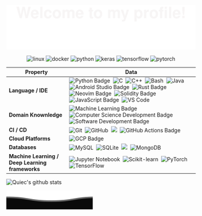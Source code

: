 ![](assets/Bottom_up.svg)

<!-- images -->

<p align="center">
  <img src="https://www.vectorlogo.zone/logos/linux/linux-icon.svg" alt="linux" width="40" height="40"/>
  <img src="https://www.vectorlogo.zone/logos/docker/docker-icon.svg" alt="docker" width="40" height="40"/> 
  <img src="https://www.vectorlogo.zone/logos/python/python-icon.svg" alt="python" width="40" height="40"/>
  <img src="https://github.com/valohai/ml-logos/blob/master/keras.svg" alt="keras" width="40" height="40"/> 
  <img src="https://www.vectorlogo.zone/logos/tensorflow/tensorflow-icon.svg" alt="tensorflow" width="40" height="40"/> 
  <img src="https://www.vectorlogo.zone/logos/pytorch/pytorch-icon.svg" alt="pytorch" width="40" height="40"/> 
</p>

<!--   my-skils -->

| Property                                        | Data                                                                                                                                                                                                                                                                                                                                                                                                                                                                                                                                                                                                                                                                                                                                                                                                                                                                                                                                                                                                                                                                                                                                                                                                                                                                                                                                                                                                                                                                                                                                                                                                                                                                                                                                                                                                                                                                                                                                                                  |
|-------------------------------------------------|-----------------------------------------------------------------------------------------------------------------------------------------------------------------------------------------------------------------------------------------------------------------------------------------------------------------------------------------------------------------------------------------------------------------------------------------------------------------------------------------------------------------------------------------------------------------------------------------------------------------------------------------------------------------------------------------------------------------------------------------------------------------------------------------------------------------------------------------------------------------------------------------------------------------------------------------------------------------------------------------------------------------------------------------------------------------------------------------------------------------------------------------------------------------------------------------------------------------------------------------------------------------------------------------------------------------------------------------------------------------------------------------------------------------------------------------------------------------------------------------------------------------------------------------------------------------------------------------------------------------------------------------------------------------------------------------------------------------------------------------------------------------------------------------------------------------------------------------------------------------------------------------------------------------------------------------------------------------------|
| **Language / IDE**                              | ![Python Badge](https://img.shields.io/badge/-Python-3776AB?style=flat&logo=Python&logoColor=white)&nbsp; ![C](https://img.shields.io/badge/-C-66CC66?style=flat&logo=C&logoColor=A8B9CC)&nbsp; ![C++](https://img.shields.io/badge/-C++-66CC66?style=flat&logo=C%2B%2B&logoColor=00599C)&nbsp; ![Bash](https://img.shields.io/badge/-Bash-444444?style=flat&logo=GnuBash)&nbsp; ![Java](https://img.shields.io/badge/-Java-007396?style=flat&logo=java&logoColor=white)&nbsp; ![Android Studio Badge](https://img.shields.io/badge/-Android%20Studio-00b8a9?style=flat&logo=android-studio&logoColor=blue)&nbsp; ![Rust Badge](https://img.shields.io/badge/-Rust-000000?style=flat&logo=rust&logoColor=white)&nbsp;![Neovim Badge](https://img.shields.io/badge/-Neovim-008080?style=flat&logo=neovim&logoColor=white)&nbsp; ![Solidity Badge](https://img.shields.io/badge/-Solidity-363636?style=flat&logo=solidity&logoColor=white)&nbsp; ![JavaScript Badge](https://img.shields.io/badge/-JavaScript-F7DF1E?style=flat&logo=javascript&logoColor=black)&nbsp; ![VS Code](https://img.shields.io/badge/-VS%20Code-007ACC?style=flat&logo=visual-studio-code&logoColor=white)&nbsp;                                                                                                 |
| **Domain Knownledge**                           | ![Machine Learning Badge](https://img.shields.io/badge/-Machine%20Learning-FF6600?style=flat&logoColor=white) ![Computer Science Development Badge](https://img.shields.io/badge/-Computer%20Science-FAB040?style=flat&logoColor=white)  ![Software Development Badge](https://img.shields.io/badge/-Software%20Development-00b8a9?style=flat&logoColor=white)                                                                                                                                                    |
| **CI / CD**                                     |  ![Git](https://img.shields.io/badge/-Git-004400?style=flat&logo=git)&nbsp; ![GitHub](https://img.shields.io/badge/-GitHub-444444?style=flat&logo=github)&nbsp; [![](https://img.shields.io/badge/-Docker-2496ED?style=flat&logo=docker&logoColor=white)](https://www.docker.com)&nbsp; ![GitHub Actions Badge](https://img.shields.io/badge/-GitHub_Actions-2088FF?style=flat&logo=github-actions&logoColor=white)&nbsp; |
| **Cloud Platforms** | ![GCP Badge](https://img.shields.io/badge/-Google%20Cloud%20Platform-4285F4?style=flat&logo=google-cloud&logoColor=white)&nbsp; |
| **Databases**                                   | ![MySQL](https://img.shields.io/badge/-MySQL-444444?style=flat&logo=MySQL)&nbsp; ![SQLite](https://img.shields.io/badge/-SQLite-444444?style=flat&logo=SQLite)&nbsp; [![](https://img.shields.io/badge/-PostgreSQL-336791?style=flat-square&logo=postgresql&logoColor=white)](https://www.postgresql.org)&nbsp; ![MongoDB](https://img.shields.io/badge/-MongoDB-4DB33D?style=flat&logo=mongodb&logoColor=white) |                         
| **Machine Learning / Deep Learning frameworks** | ![Jupyter Notebook](http://img.shields.io/badge/-Jupyter%20Notebook-eee?style=flat&logo=jupyter&logoColor=F37626)&nbsp; ![Scikit-learn](http://img.shields.io/badge/-Scikit--Learn-eee?style=flat&logo=scikit-learn&logoColor=e26d00)&nbsp; ![PyTorch](http://img.shields.io/badge/-PyTorch-eee?style=flat&logo=pytorch&logoColor=EE4C2C)&nbsp; ![TensorFlow](http://img.shields.io/badge/-TensorFlow-eee?style=flat&logo=tensorflow&logoColor=FF6F00)&nbsp; |

<!--   stats + languages -->

![Quiec's github stats](https://github-readme-stats.vercel.app/api/top-langs/?username=VHursevich&theme=radical&layout=compact&hide=Jupyter+Notebook,CSS) 

![](assets/Bottom_down.svg)
